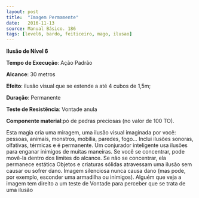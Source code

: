 ```yaml
---
layout: post
title:  "Imagem Permamente"
date:   2016-11-13
source: Manual Básico. 186
tags: [level6, bardo, feiticeiro, mago, ilusao]
---
```


**Ilusão de Nível 6**

**Tempo de Execução**: Ação Padrão

**Alcance**: 30 metros

**Efeito**: ilusão visual que se estende a até 4 cubos de 1,5m;

**Duração**: Permanente

**Teste de Resistência**: Vontade anula

**Componente material**:pó de pedras preciosas (no valor de 100 TO).

Esta magia cria uma miragem, uma ilusão visual imaginada por você: pessoas, animais, monstros, mobília, paredes, fogo… 
Inclui ilusões sonoras, olfativas, térmicas e é permanente. Um conjurador inteligente usa ilusões para enganar inimigos de muitas maneiras. 
Se você se concentrar, pode movê-la dentro dos limites do alcance. Se não se concentrar, ela permanece estática
Objetos e criaturas sólidas atravessam uma ilusão sem causar ou sofrer dano. Imagem silenciosa nunca causa dano (mas pode, por exemplo, esconder uma armadilha ou inimigos). 
Alguém que veja a imagem tem direito a um teste de Vontade para perceber que se trata de uma ilusão